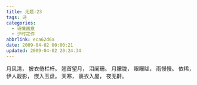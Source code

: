 ```yaml
---
title: 无题-23
tags: 诗
categories:
  - 诗情画意
  - 少时之作
abbrlink: eca62d6a
date: 2009-04-02 00:00:21
updated: 2009-04-02 20:24:34
---
```


月风清，
披衣倚栏杆。
翘首望月，
泪阑珊。
月朦胧，
眼矇眬，
雨慢慢。
依稀，
伊人靓影，
嵌入玉盘。
天寒，
裹衣入屋，
夜无鼾。